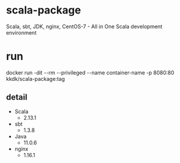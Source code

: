 # scala-package
Scala, sbt, JDK, nginx, CentOS-7 - All in One Scala development environment

# run
docker run -dit --rm --privileged --name container-name -p 8080:80 kkdk/scala-package:tag
 
## detail

- Scala
    - 2.13.1 
- sbt
    - 1.3.8
- Java
    - 11.0.6
- nginx
    - 1.16.1
